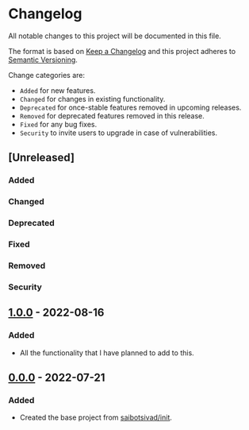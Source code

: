# Changelog

All notable changes to this project will be documented in this file.

The format is based on [Keep a Changelog](http://keepachangelog.com/en/1.0.0/)
and this project adheres to [Semantic Versioning](http://semver.org/spec/v2.0.0.html).

Change categories are:

* `Added` for new features.
* `Changed` for changes in existing functionality.
* `Deprecated` for once-stable features removed in upcoming releases.
* `Removed` for deprecated features removed in this release.
* `Fixed` for any bug fixes.
* `Security` to invite users to upgrade in case of vulnerabilities.

## [Unreleased]
### Added
### Changed
### Deprecated
### Fixed
### Removed
### Security

## [1.0.0](https://github.com/saibotsivad/ragu/compare/v0.0.0...v1.0.0) - 2022-08-16
### Added
- All the functionality that I have planned to add to this.

## [0.0.0](https://github.com/saibotsivad/ragu/tree/v0.0.0) - 2022-07-21
### Added
- Created the base project from [saibotsivad/init](https://github.com/saibotsivad/init).
